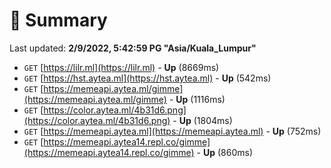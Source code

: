 # 📖 Summary
Last updated: **2/9/2022, 5:42:59 PG "Asia/Kuala_Lumpur"**

- `GET` [https://lilr.ml](https://lilr.ml) - **Up** (8669ms)
- `GET` [https://hst.aytea.ml](https://hst.aytea.ml) - **Up** (542ms)
- `GET` [https://memeapi.aytea.ml/gimme](https://memeapi.aytea.ml/gimme) - **Up** (1116ms)
- `GET` [https://color.aytea.ml/4b31d6.png](https://color.aytea.ml/4b31d6.png) - **Up** (1804ms)
- `GET` [https://memeapi.aytea.ml](https://memeapi.aytea.ml) - **Up** (752ms)
- `GET` [https://memeapi.aytea14.repl.co/gimme](https://memeapi.aytea14.repl.co/gimme) - **Up** (860ms)
